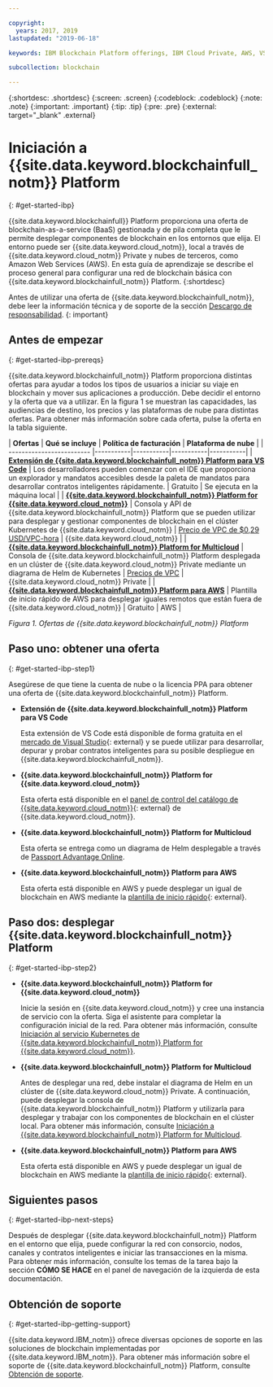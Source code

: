 ```yaml
---

copyright:
  years: 2017, 2019
lastupdated: "2019-06-18"

keywords: IBM Blockchain Platform offerings, IBM Cloud Private, AWS, VS code extension, IBM Cloud

subcollection: blockchain

---
```


{:shortdesc: .shortdesc}
{:screen: .screen}
{:codeblock: .codeblock}
{:note: .note}
{:important: .important}
{:tip: .tip}
{:pre: .pre}
{:external: target="_blank" .external}

# Iniciación a {{site.data.keyword.blockchainfull_notm}} Platform
{: #get-started-ibp}

{{site.data.keyword.blockchainfull}} Platform proporciona una oferta de blockchain-as-a-service (BaaS) gestionada y de pila completa que le permite desplegar componentes de blockchain en los entornos que elija. El entorno puede ser {{site.data.keyword.cloud_notm}}, local a través de {{site.data.keyword.cloud_notm}} Private y nubes de terceros, como Amazon Web Services (AWS). En esta guía de aprendizaje se describe el proceso general para configurar una red de blockchain básica con {{site.data.keyword.blockchainfull_notm}} Platform.
{:shortdesc}

Antes de utilizar una oferta de {{site.data.keyword.blockchainfull_notm}}, debe leer la información técnica y de soporte de la sección [Descargo de responsabilidad](/docs/services/blockchain/needtoknow.html#disclaimer).
{: important}


## Antes de empezar
{: #get-started-ibp-prereqs}

{{site.data.keyword.blockchainfull_notm}} Platform proporciona distintas ofertas para ayudar a todos los tipos de usuarios a iniciar su viaje en blockchain y mover sus aplicaciones a producción. Debe decidir el entorno y la oferta que va a utilizar. En la figura 1 se muestran las capacidades, las audiencias de destino, los precios y las plataformas de nube para distintas ofertas. Para obtener más información sobre cada oferta, pulse la oferta en la tabla siguiente.

| **Ofertas** | **Qué se incluye** | **Política de facturación** | **Plataforma de nube** |
| ------------------------- |-----------|-----------|-----------|-----------|
| [**Extensión de {{site.data.keyword.blockchainfull_notm}} Platform para VS Code**](/docs/services/blockchain?topic=blockchain-develop-vscode#develop-vscode) | Los desarrolladores pueden comenzar con el IDE que proporciona un explorador y mandatos accesibles desde la paleta de mandatos para desarrollar contratos inteligentes rápidamente. | Gratuito | Se ejecuta en la máquina local |
| [**{{site.data.keyword.blockchainfull_notm}} Platform for {{site.data.keyword.cloud_notm}}**](/docs/services/blockchain/howto/ibp-console.html#ibp-console-overview) | Consola y API de {{site.data.keyword.blockchainfull_notm}} Platform que se pueden utilizar para desplegar y gestionar componentes de blockchain en el clúster Kubernetes de {{site.data.keyword.cloud_notm}} | [Precio de VPC de $0,29 USD/VPC-hora](/docs/services/blockchain/howto/pricing-saas.html) | {{site.data.keyword.cloud_notm}} |
| [**{{site.data.keyword.blockchainfull_notm}} Platform for Multicloud**](/docs/services/blockchain/ibp-for-icp-about.html#ibp-icp-about) | Consola de {{site.data.keyword.blockchainfull_notm}} Platform desplegada en un clúster de {{site.data.keyword.cloud_notm}} Private mediante un diagrama de Helm de Kubernetes | [Precios de VPC](/docs/services/blockchain?topic=blockchain-ibp-software-pricing) | {{site.data.keyword.cloud_notm}} Private |
| [**{{site.data.keyword.blockchainfull_notm}} Platform para AWS**](/docs/services/blockchain/howto/remote_peer.html#remote-peer-aws-about) | Plantilla de inicio rápido de AWS para desplegar iguales remotos que están fuera de {{site.data.keyword.cloud_notm}} | Gratuito | AWS |

*Figura 1. Ofertas de {{site.data.keyword.blockchainfull_notm}} Platform*


## Paso uno: obtener una oferta
{: #get-started-ibp-step1}

Asegúrese de que tiene la cuenta de nube o la licencia PPA para obtener una oferta de {{site.data.keyword.blockchainfull_notm}} Platform.

* **Extensión de {{site.data.keyword.blockchainfull_notm}} Platform para VS Code**

  Esta extensión de VS Code está disponible de forma gratuita en el [mercado de Visual Studio](https://marketplace.visualstudio.com/items?itemName=IBMBlockchain.ibm-blockchain-platform){: external} y se puede utilizar para desarrollar, depurar y probar contratos inteligentes para su posible despliegue en {{site.data.keyword.blockchainfull_notm}}.

* **{{site.data.keyword.blockchainfull_notm}} Platform for {{site.data.keyword.cloud_notm}}**

  Esta oferta está disponible en el [panel de control del catálogo de {{site.data.keyword.cloud_notm}}](https://cloud.ibm.com/catalog){: external} de {{site.data.keyword.cloud_notm}}.

* **{{site.data.keyword.blockchainfull_notm}} Platform for Multicloud**

  Esta oferta se entrega como un diagrama de Helm desplegable a través de [Passport Advantage Online](https://www.ibm.com/software/passportadvantage/pao_customer.html).

* **{{site.data.keyword.blockchainfull_notm}} Platform para AWS**

  Esta oferta está disponible en AWS y puede desplegar un igual de blockchain en AWS mediante la [plantilla de inicio rápido](https://aws.amazon.com/quickstart/architecture/ibm-blockchain-platform/){: external}.

## Paso dos: desplegar {{site.data.keyword.blockchainfull_notm}} Platform
{: #get-started-ibp-step2}

* **{{site.data.keyword.blockchainfull_notm}} Platform for {{site.data.keyword.cloud_notm}}**

  Inicie la sesión en {{site.data.keyword.cloud_notm}} y cree una instancia de servicio con la oferta. Siga el asistente para completar la configuración inicial de la red. Para obtener más información, consulte [Iniciación al servicio Kubernetes de {{site.data.keyword.blockchainfull_notm}} Platform for {{site.data.keyword.cloud_notm}}](/docs/services/blockchain/howto/ibp-v2-deploy-iks.html#ibp-v2-deploy-iks).

* **{{site.data.keyword.blockchainfull_notm}} Platform for Multicloud**

  Antes de desplegar una red, debe instalar el diagrama de Helm en un clúster de {{site.data.keyword.cloud_notm}} Private. A continuación, puede desplegar la consola de {{site.data.keyword.blockchainfull_notm}} Platform y utilizarla para desplegar y trabajar con los componentes de blockchain en el clúster local. Para obtener más información, consulte [Iniciación a {{site.data.keyword.blockchainfull_notm}} Platform for Multicloud](/docs/services/blockchain/get-started-console-icp.html#get-started-console-icp).

* **{{site.data.keyword.blockchainfull_notm}} Platform para AWS**

  Esta oferta está disponible en AWS y puede desplegar un igual de blockchain en AWS mediante la [plantilla de inicio rápido](https://aws.amazon.com/quickstart/architecture/ibm-blockchain-platform/){: external}.

## Siguientes pasos
{: #get-started-ibp-next-steps}

Después de desplegar {{site.data.keyword.blockchainfull_notm}} Platform en el entorno que elija, puede configurar la red con consorcio, nodos, canales y contratos inteligentes e iniciar las transacciones en la misma. Para obtener más información, consulte los temas de la tarea bajo la sección **CÓMO SE HACE** en el panel de navegación de la izquierda de esta documentación.

## Obtención de soporte
{: #get-started-ibp-getting-support}

{{site.data.keyword.IBM_notm}} ofrece diversas opciones de soporte en las soluciones de blockchain implementadas por {{site.data.keyword.IBM_notm}}. Para obtener más información sobre el soporte de {{site.data.keyword.blockchainfull_notm}} Platform, consulte [Obtención de soporte](/docs/services/blockchain/ibmblockchain_support.html#blockchain-support).
